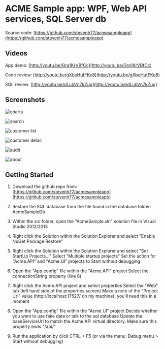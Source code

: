 # ACME Sample app: WPF, Web API services, SQL Server db

Source code:  [https://github.com/stevenh77/acmesampleapp](https://github.com/stevenh77/acmesampleapp)

## Videos

App demo:  [http://youtu.be/Grq1KrVBfCc](http://youtu.be/Grq1KrVBfCc)

Code review:  [http://youtu.be/gXbeHutFKo8](http://youtu.be/gXbeHutFKo8)

SQL review:  [http://youtu.be/dLubVn7kZug](http://youtu.be/dLubVn7kZug)

## Screenshots

![charts](http://stevenhollidge.com/blog-source-code/acme/1.png)

![search](http://stevenhollidge.com/blog-source-code/acme/2.png)

![customer list](http://stevenhollidge.com/blog-source-code/acme/3.png)

![customer detail](http://stevenhollidge.com/blog-source-code/acme/4.png)

![audit](http://stevenhollidge.com/blog-source-code/acme/5.png)

![about](http://stevenhollidge.com/blog-source-code/acme/6.png)

## Getting Started

1) Download the github repo from:  [https://github.com/stevenh77/acmesampleapp](https://github.com/stevenh77/acmesampleapp)

2) Restore the SQL database from the file found in the database folder:  AcmeSampleDb

3) Within the src folder, open the "AcmeSample.sln" solution file in Visual Studio 2012/2013

4) Right click the Solution within the Solution Explorer and select "Enable NuGet Package Restore"

5) Right click the Solution within the Solution Explorer and select "Set StartUp Projects..."
   Select "Multiple startup projects"
   Set the action for "Acme.API" and "Acme.UI" projects to Start without debugging
   
6) Open the "App.config" file within the "Acme.API" project
   Select the connectionString property (line 8)
   
7) Right click the Acme.API project and select properties
   Select the "Web" tab (left hand side of the properties screen)
   Make a note of the "Project Url" value  (http://localhost:17527/ on my machine), you'll need this in a moment

8) Open the "App.config" file within the "Acme.UI" project
   Decide whether you want to use fake data or talk to the sql database
   Update the baseServiceUrl to match the Acme.API virtual directory.  Make sure this property ends "/api/"
   
9) Run the application by click CTRL + F5 (or via the menu:  Debug menu > Start without debugging)